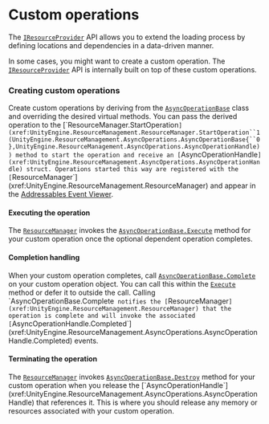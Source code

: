 # Custom operations
The [`IResourceProvider`](xref:UnityEngine.ResourceManagement.ResourceProviders.IResourceProvider) API allows you to extend the loading process by defining locations and dependencies in a data-driven manner. 

In some cases, you might want to create a custom operation. The [`IResourceProvider`](xref:UnityEngine.ResourceManagement.ResourceProviders.IResourceProvider) API is internally built on top of these custom operations.

### Creating custom operations
Create custom operations by deriving from the [`AsyncOperationBase`](xref:UnityEngine.ResourceManagement.AsyncOperations.AsyncOperationBase`1) class and overriding the desired virtual methods. You can pass the derived operation to the [`ResourceManager.StartOperation`](xref:UnityEngine.ResourceManagement.ResourceManager.StartOperation``1(UnityEngine.ResourceManagement.AsyncOperations.AsyncOperationBase{``0},UnityEngine.ResourceManagement.AsyncOperations.AsyncOperationHandle)) method to start the operation and receive an [`AsyncOperationHandle`](xref:UnityEngine.ResourceManagement.AsyncOperations.AsyncOperationHandle) struct. Operations started this way are registered with the [`ResourceManager`](xref:UnityEngine.ResourceManagement.ResourceManager)
 and appear in the [Addressables Event Viewer](MemoryManagement.md#the-addressables-event-viewer).

#### Executing the operation
The [`ResourceManager`](xref:UnityEngine.ResourceManagement.ResourceManager) invokes the [`AsyncOperationBase.Execute`](xref:UnityEngine.ResourceManagement.AsyncOperations.AsyncOperationBase`1.Execute) method for your custom operation once the optional dependent operation completes.

#### Completion handling
When your custom operation completes, call [`AsyncOperationBase.Complete`](xref:UnityEngine.ResourceManagement.AsyncOperations.AsyncOperationBase`1.Complete(`0,System.Boolean,System.String)) on your custom operation object. You can call this within the [`Execute`](xref:UnityEngine.ResourceManagement.AsyncOperations.AsyncOperationBase`1.Execute) method or defer it to outside the call. Calling `AsyncOperationBase.Complete` notifies the [`ResourceManager`](xref:UnityEngine.ResourceManagement.ResourceManager) that the operation is complete and will invoke the associated [`AsyncOperationHandle.Completed`](xref:UnityEngine.ResourceManagement.AsyncOperations.AsyncOperationHandle.Completed) events.

#### Terminating the operation
The [`ResourceManager`](xref:UnityEngine.ResourceManagement.ResourceManager) invokes [`AsyncOperationBase.Destroy`](xref:UnityEngine.ResourceManagement.AsyncOperations.AsyncOperationBase`1.Destroy) method for your custom operation when you release the [`AsyncOperationHandle`](xref:UnityEngine.ResourceManagement.AsyncOperations.AsyncOperationHandle) that references it. This is where you should release any memory or resources associated with your custom operation.
